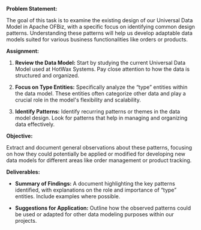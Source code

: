 
**Problem Statement:**

The goal of this task is to examine the existing design of our Universal Data Model in Apache OFBiz, with a specific focus on identifying common design patterns. Understanding these patterns will help us develop adaptable data models suited for various business functionalities like orders or products.

**Assignment:**

1. **Review the Data Model:** Start by studying the current Universal Data Model used at HotWax Systems. Pay close attention to how the data is structured and organized.

2. **Focus on Type Entities:** Specifically analyze the “type” entities within the data model. These entities often categorize other data and play a crucial role in the model's flexibility and scalability.

3. **Identify Patterns:** Identify recurring patterns or themes in the data model design. Look for patterns that help in managing and organizing data effectively.

**Objective:**

Extract and document general observations about these patterns, focusing on how they could potentially be applied or modified for developing new data models for different areas like order management or product tracking.

**Deliverables:**

- **Summary of Findings:** A document highlighting the key patterns identified, with explanations on the role and importance of “type” entities. Include examples where possible.

- **Suggestions for Application:** Outline how the observed patterns could be used or adapted for other data modeling purposes within our projects.

